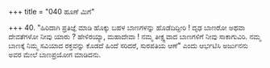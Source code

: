+++
title = "040 ಹೂಣೆ ಮಿಗೆ"

+++
40. "ಹಿರಿದಾಗಿ ಪ್ರತಿಜ್ಞೆ ಮಾಡಿ ಹೊಕ್ಕು ಬಹಳ ಬಾಣಗಳನ್ನು ಹೊಡೆದಿದ್ದೀರಿ ! ದೃಢ ಬಾಣರೋ ಅಥವಾ ದೇವತೆಗಳೋ ನೀವು ಯಾರು ? ಹೇಳಿರಯ್ಯಾ, ಮಹಾದೇವಾ ! ನಮ್ಮ ತೀಕ್ಷ್ಣವಾದ ಬಾಣಗಳಿಗೆ ನೀವು ಸಾಕಾಗುವಿರಿ. ನಮ್ಮ ಬಾಣಕ್ಕೆ ನಿಮ್ಮ ಸವಿಯಾದ ರಕ್ತವನ್ನು ಕೊಡದೆ ಹಿಂದೆ ಸರಿದರೆ, ಸುರಪತಿಯ ಆಣೆ" ಎಂದು ಆರ್ಭಟಿಸಿ ಅರ್ಜುನನು ಅವರ ಮೇಲೆ ಬಾಣಪ್ರಯೋಗ ಮಾಡಿದನು.